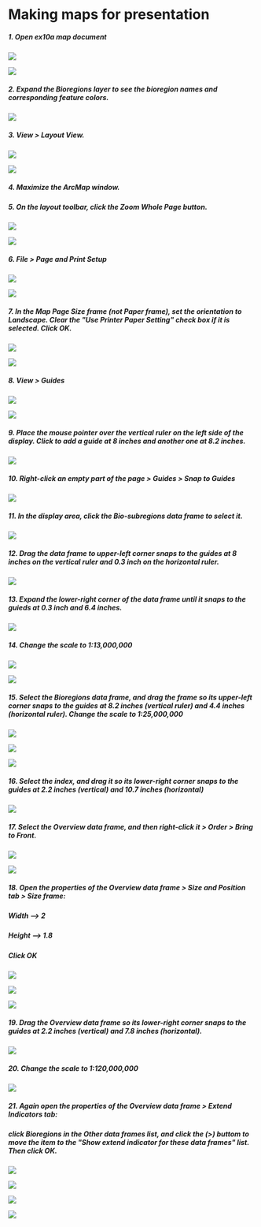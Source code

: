# Making maps for presentation

##### 1. Open ex10a map document

![](./img/ArcGis-10a-01.png)

![](./img/ArcGis-10a-02.png)

##### 2. Expand the Bioregions layer to see the bioregion names and corresponding feature colors.

![](./img/ArcGis-10a-03.png)

##### 3. View > Layout View.

![](./img/ArcGis-10a-04.png)

![](./img/ArcGis-10a-05.png)

##### 4. Maximize the ArcMap window.

##### 5. On the layout toolbar, click the Zoom Whole Page button.

![](./img/ArcGis-10a-06.png)

![](./img/ArcGis-10a-07.png)

##### 6. File > Page and Print Setup

![](./img/ArcGis-10a-08.png)

![](./img/ArcGis-10a-09.png)

##### 7. In the Map Page Size frame (not Paper frame), set the orientation to Landscape. Clear the "Use Printer Paper Setting" check box if it is selected. Click OK.

![](./img/ArcGis-10a-10.png)

![](./img/ArcGis-10a-11.png)

##### 8. View > Guides

![](./img/ArcGis-10a-12.png)

![](./img/ArcGis-10a-13.png)

##### 9. Place the mouse pointer over the vertical ruler on the left side of the display. Click to add a guide at 8 inches and another one at 8.2 inches.

![](./img/ArcGis-10a-14.png)

##### 10. Right-click an empty part of the page > Guides > Snap to Guides

![](./img/ArcGis-10a-15.png)

##### 11. In the display area, click the Bio-subregions data frame to select it.

![](./img/ArcGis-10a-16.png)

##### 12. Drag the data frame to upper-left corner snaps to the guides at 8 inches on the vertical ruler and 0.3 inch on the horizontal ruler. 

![](./img/ArcGis-10a-17.png)

##### 13. Expand the lower-right corner of the data frame until it snaps to the guieds at 0.3 inch and 6.4 inches.

![](./img/ArcGis-10a-18.png)

##### 14. Change the scale to 1:13,000,000

![](./img/ArcGis-10a-19.png)

![](./img/ArcGis-10a-20.png)

##### 15. Select the Bioregions data frame, and drag the frame so its upper-left corner snaps to the guides at 8.2 inches (vertical ruler) and 4.4 inches (horizontal ruler). Change the scale to 1:25,000,000

![](./img/ArcGis-10a-21.png)

![](./img/ArcGis-10a-22.png)

![](./img/ArcGis-10a-23.png)

##### 16. Select the index, and drag it so its lower-right corner snaps to the guides at 2.2 inches (vertical) and 10.7 inches (horizontal)

![](./img/ArcGis-10a-24.png)

##### 17. Select the Overview data frame, and then right-click it > Order > Bring to Front.

![](./img/ArcGis-10a-25.png)

![](./img/ArcGis-10a-26.png)

##### 18. Open the properties of the Overview data frame > Size and Position tab > Size frame:
##### Width --> 2
##### Height --> 1.8
##### Click OK

![](./img/ArcGis-10a-27.png)

![](./img/ArcGis-10a-28.png)

![](./img/ArcGis-10a-29.png)

##### 19. Drag the Overview data frame so its lower-right corner snaps to the guides at 2.2 inches (vertical) and 7.8 inches (horizontal).

![](./img/ArcGis-10a-30.png)

##### 20. Change the scale to 1:120,000,000

![](./img/ArcGis-10a-31.png)

##### 21. Again open the properties of the Overview data frame > Extend Indicators tab:
##### click Bioregions in the Other data frames list, and click the (>) buttom to move the item to the "Show extend indicator for these data frames" list. Then click OK.

![](./img/ArcGis-10a-32.png)

![](./img/ArcGis-10a-33.png)

![](./img/ArcGis-10a-34.png)

![](./img/ArcGis-10a-35.png)













